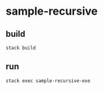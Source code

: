 # sample-recursive

## build

```shell
stack build
```

## run

```shell
stack exec sample-recursive-exe
```
